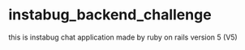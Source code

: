 # instabug_backend_challenge
this is instabug chat application made by ruby on rails version 5 (V5)
